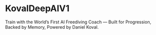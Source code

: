# KovalDeepAIV1
Train with the World’s First AI Freediving Coach — Built for Progression, Backed by Memory, Powered by Daniel Koval.
